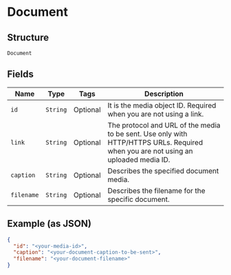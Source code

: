 
# Document

## Structure

`Document`

## Fields

| Name | Type | Tags | Description |
|  --- | --- | --- | --- |
| `id` | `String` | Optional | It is the media object ID. Required when you are not using a link. |
| `link` | `String` | Optional | The protocol and URL of the media to be sent. Use only with HTTP/HTTPS URLs. Required when you are not using an uploaded media ID. |
| `caption` | `String` | Optional | Describes the specified document media. |
| `filename` | `String` | Optional | Describes the filename for the specific document. |

## Example (as JSON)

```json
{
  "id": "<your-media-id>",
  "caption": "<your-document-caption-to-be-sent>",
  "filename": "<your-document-filename>"
}
```

